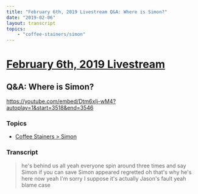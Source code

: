 ```yaml
---
title: "February 6th, 2019 Livestream Q&A: Where is Simon?"
date: "2019-02-06"
layout: transcript
topics:
    - "coffee-stainers/simon"
---
```

# [February 6th, 2019 Livestream](../2019-02-06.md)
## Q&A: Where is Simon?
https://youtube.com/embed/Dtm6xIj-wM4?autoplay=1&start=3518&end=3546

### Topics
* [Coffee Stainers > Simon](../topics/coffee-stainers/simon.md)

### Transcript

> he's behind us all yeah everyone spin around three times and say Simon if you can save Simon appeared regretted oh that's why he's here now yeah I'm sorry I suppose it's actually Jason's fault yeah blame case
